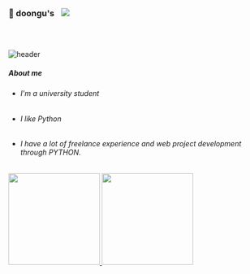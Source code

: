 
<p><h3 style="display:inline">
    👋 doongu's
    <a href="https://doongu.tistory.com/category/Home"><img src="http://img.shields.io/badge/Blog-655ced?style=for-the-badge&color=5FC397" style="height : auto; margin-left : 10px; margin-right : 10px;"/></a>
    </h3></p>

<br>
<br>



![header](https://capsule-render.vercel.app/api?type=Cylinder&color=5FC397&height=100&text=Become%20a%20Backend%20engineer&fontColor=ffffff&fontSize=30)





<h5>About me</h5>

- <h6>I'm a university student<h6>

- <h6>I like Python<h6>

- <h6>I have a lot of freelance experience and web project development through PYTHON.<h6>



<p>
    <a href="https://github.com/anuraghazra/github-readme-stats">
    <img height="180px" src="https://github-readme-stats.vercel.app/api?username=doongu&show_icons=true&theme=vue&bg_color=FFFFFF,FFFFFF,FFFFFF,FFFFFF,FFFFFF,FFFFFF,ccf7c9,ccf7c9,ccf7c9,ccf7c9&icon_color=FFFFFF&border_color=39de94" />
</a>
    <a href="https://github.com/anuraghazra/convoychat">
  <img  height="180px" src="https://github-readme-stats.vercel.app/api/top-langs/?username=doongu&layout=compact&title_color=4ABB88&border_color=39de94" />
        <a href="https://github.com/anuraghazra/convoychat">
    </a></p>




